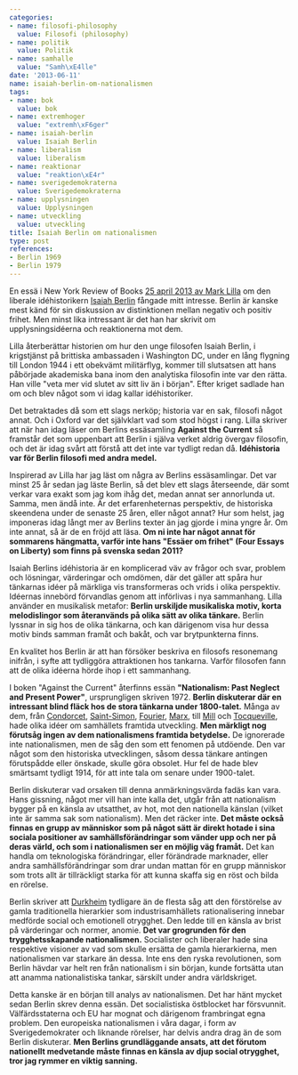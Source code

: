 ```yaml
---
categories:
- name: filosofi-philosophy
  value: Filosofi (philosophy)
- name: politik
  value: Politik
- name: samhalle
  value: "Samh\xE4lle"
date: '2013-06-11'
name: isaiah-berlin-om-nationalismen
tags:
- name: bok
  value: bok
- name: extremhoger
  value: "extremh\xF6ger"
- name: isaiah-berlin
  value: Isaiah Berlin
- name: liberalism
  value: liberalism
- name: reaktionar
  value: "reaktion\xE4r"
- name: sverigedemokraterna
  value: Sverigedemokraterna
- name: upplysningen
  value: Upplysningen
- name: utveckling
  value: utveckling
title: Isaiah Berlin om nationalismen
type: post
references:
- Berlin 1969
- Berlin 1979
---
```

En essä i New York Review of Books [25 april 2013 av Mark Lilla](http://www.nybooks.com/articles/archives/2013/apr/25/isaiah-berlin-against-current/) om den liberale idéhistorikern [Isaiah Berlin](http://en.wikipedia.org/wiki/Isaiah_Berlin) fångade mitt intresse. Berlin är kanske mest känd för sin diskussion av distinktionen mellan negativ och positiv frihet. Men minst lika intressant är det han har skrivit om upplysningsidéerna och reaktionerna mot dem.

Lilla återberättar historien om hur den unge filosofen Isaiah Berlin, i krigstjänst på brittiska ambassaden i Washington DC, under en lång flygning till London 1944 i ett obekvämt militärflyg, kommer till slutsatsen att hans påbörjade akademiska bana inom den analytiska filosofin inte var den rätta. Han ville "veta mer vid slutet av sitt liv än i början". Efter kriget sadlade han om och blev något som vi idag kallar idéhistoriker. 

Det betraktades då som ett slags nerköp; historia var en sak, filosofi något annat. Och i Oxford var det självklart vad som stod högst i rang. Lilla skriver att när han idag läser om Berlins essäsamling **Against the Current** så framstår det som uppenbart att Berlin i själva verket aldrig övergav filosofin, och det är idag svårt att förstå att det inte var tydligt redan då. **Idéhistoria var för Berlin filosofi med andra medel.**



Inspirerad av Lilla har jag läst om några av Berlins essäsamlingar. Det var minst 25 år sedan jag läste Berlin, så det blev ett slags återseende, där somt verkar vara exakt som jag kom ihåg det, medan annat ser annorlunda ut. Samma, men ändå inte. Är det erfarenheternas perspektiv, de historiska skeendena under de senaste 25 åren, eller något annat? Hur som helst, jag imponeras idag långt mer av Berlins texter än jag gjorde i mina yngre år. Om inte annat, så är de en fröjd att läsa. **Om ni inte har något annat för sommarens hängmatta, varför inte hans "Essäer om frihet" (Four Essays on Liberty) som finns på svenska sedan 2011?**

Isaiah Berlins idéhistoria är en komplicerad väv av frågor och svar, problem och lösningar, värderingar och omdömen, där det gäller att spåra hur tänkarnas idéer på märkliga vis transformeras och vrids i olika perspektiv. Idéernas innebörd förvandlas genom att införlivas i nya sammanhang. Lilla använder en musikalisk metafor: **Berlin urskiljde musikaliska motiv, korta melodislingor som återanvänds på olika sätt av olika tänkare.** Berlin lyssnar in sig hos de olika tänkarna, och kan därigenom visa hur dessa motiv binds samman framåt och bakåt, och var brytpunkterna finns.

En kvalitet hos Berlin är att han försöker beskriva en filosofs resonemang inifrån, i syfte att tydliggöra attraktionen hos tankarna. Varför filosofen fann att de olika idéerna hörde ihop i ett sammanhang. 

I boken "Against the Current" återfinns essän **"Nationalism: Past Neglect and Present Power"**, ursprungligen skriven 1972. **Berlin diskuterar där en intressant blind fläck hos de stora tänkarna under 1800-talet.** Många av dem, från [Condorcet](http://sv.wikipedia.org/wiki/Nicolas_de_Condorcet), [Saint-Simon](http://en.wikipedia.org/wiki/Claude_Henri_de_Rouvroy,_comte_de_Saint-Simon), [Fourier](http://en.wikipedia.org/wiki/Charles_Fourier), [Marx](http://sv.wikipedia.org/wiki/Karl_Marx), till [Mill](http://sv.wikipedia.org/wiki/John_Stuart_Mill) och [Tocqueville](http://en.wikipedia.org/wiki/Alexis_de_Tocqueville), hade olika idéer om samhällets framtida utveckling. **Men märkligt nog förutsåg ingen av dem nationalismens framtida betydelse.** De ignorerade inte nationalismen, men de såg den som ett fenomen på utdöende. Den var något som den historiska utvecklingen, såsom dessa tänkare antingen förutspådde eller önskade, skulle göra obsolet. Hur fel de hade blev smärtsamt tydligt 1914, för att inte tala om senare under 1900-talet.

Berlin diskuterar vad orsaken till denna anmärkningsvärda fadäs kan vara. Hans gissning, något mer vill han inte kalla det, utgår från att nationalism bygger på en känsla av utsatthet, av hot, mot den nationella känslan (vilket inte är samma sak som nationalism). Men det räcker inte. **Det måste också finnas en grupp av människor som på något sätt är direkt hotade i sina sociala positioner av samhällsförändringar som vänder upp och ner på deras värld, och som i nationalismen ser en möjlig väg framåt.** Det kan handla om teknologiska förändringar, eller förändrade marknader, eller andra samhällsförändringar som drar undan mattan för en grupp människor som trots allt är tillräckligt starka för att kunna skaffa sig en röst och bilda en rörelse.

Berlin skriver att [Durkheim](http://en.wikipedia.org/wiki/Durkheim) tydligare än de flesta såg att den förstörelse av gamla traditionella hierarkier som industrisamhällets rationalisering innebar medförde social och emotionell otrygghet. Den ledde till en känsla av brist på värderingar och normer, anomie. **Det var grogrunden för den trygghetsskapande nationalismen.** Socialister och liberaler hade sina respektive visioner av vad som skulle ersätta de gamla hierarkierna, men nationalismen var starkare än dessa. Inte ens den ryska revolutionen, som Berlin hävdar var helt ren från nationalism i sin början, kunde fortsätta utan att anamma nationalistiska tankar, särskilt under andra världskriget.

Detta kanske är en början till analys av nationalismen. Det har hänt mycket sedan Berlin skrev denna essän. Det socialistiska östblocket har försvunnit. Välfärdsstaterna och EU har mognat och därigenom frambringat egna problem. Den europeiska nationalismen i våra dagar, i form av Sverigedemokrater och liknande rörelser, har delvis andra drag än de som Berlin diskuterar. **Men Berlins grundläggande ansats, att det förutom nationellt medvetande måste finnas en känsla av djup social otrygghet, tror jag rymmer en viktig sanning.**
